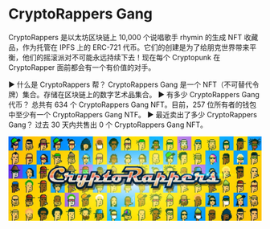 # CryptoRappers Gang

CryptoRappers 是以太坊区块链上 10,000 个说唱歌手 rhymin 的生成 NFT 收藏品，作为托管在 IPFS 上的 ERC-721 代币。它们的创建是为了给朋克世界带来平衡，他们的摇滚派对不可能永远持续下去！现在每个 Cryptopunk 在 CryptoRapper 面前都会有一个有价值的对手。

▶ 什么是 CryptoRappers 帮？
CryptoRappers Gang 是一个 NFT（不可替代令牌）集合。存储在区块链上的数字艺术品集合。
▶ 有多少 CryptoRappers Gang 代币？
总共有 634 个 CryptoRappers Gang NFT。目前，257 位所有者的钱包中至少有一个 CryptoRappers Gang NTF。
▶ 最近卖出了多少 CryptoRappers Gang？
过去 30 天内共售出 0 个 CryptoRappers Gang NFT。

![nft](1500x500.jpg)
